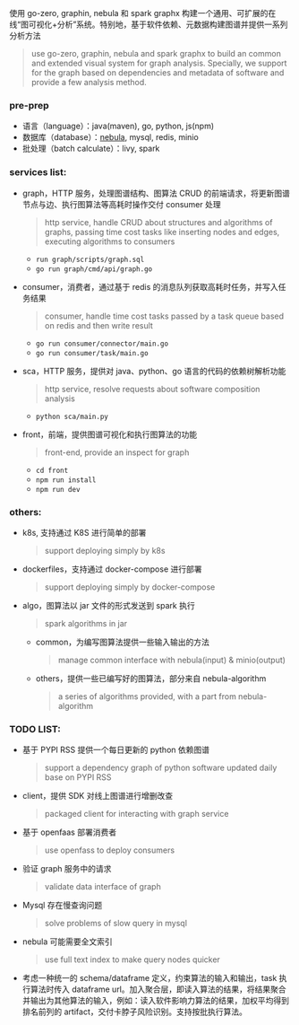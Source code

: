 使用 go-zero, graphin, nebula 和 spark graphx 构建一个通用、可扩展的在线“图可视化+分析”系统。特别地，基于软件依赖、元数据构建图谱并提供一系列分析方法

> use go-zero, graphin, nebula and spark graphx to build an common and extended visual system for graph analysis. Specially, we support for the graph based on dependencies and metadata of software and provide a few analysis method.

### pre-prep

* 语言（language）：java(maven), go, python, js(npm)
* 数据库（database）：[nebula](https://www.nebula-graph.com.cn/database), mysql, redis, minio
* 批处理（batch calculate）：livy, spark

### services list:

* graph，HTTP 服务，处理图谱结构、图算法 CRUD 的前端请求，将更新图谱节点与边、执行图算法等高耗时操作交付 consumer 处理

  > http service, handle CRUD about structures and algorithms of graphs, passing time cost tasks like inserting nodes and edges, executing algorithms to consumers

  * `run graph/scripts/graph.sql`
  * `go run graph/cmd/api/graph.go`

* consumer，消费者，通过基于 redis 的消息队列获取高耗时任务，并写入任务结果

  > consumer, handle time cost tasks passed by a task queue based on redis and then write result

  * `go run consumer/connector/main.go`
  * `go run consumer/task/main.go`

* sca，HTTP 服务，提供对 java、python、go 语言的代码的依赖树解析功能

  > http service, resolve requests about software composition analysis

  * `python sca/main.py`

* front，前端，提供图谱可视化和执行图算法的功能

  > front-end, provide an inspect for graph

  * `cd front`
  * `npm run install`
  * `npm run dev`

### others:

* k8s, 支持通过 K8S 进行简单的部署

  > support deploying simply by k8s

* dockerfiles，支持通过 docker-compose 进行部署

  > support deploying simply by docker-compose

* algo，图算法以 jar 文件的形式发送到 spark 执行

  > spark algorithms in jar

  * common，为编写图算法提供一些输入输出的方法

    > manage common interface with nebula(input) & minio(output)

  * others，提供一些已编写好的图算法，部分来自 nebula-algorithm

    > a series of algorithms provided, with a part from nebula-algorithm

### TODO LIST:

* 基于 PYPI RSS 提供一个每日更新的 python 依赖图谱

  > support a dependency graph of python software updated daily base on PYPI RSS

* client，提供 SDK 对线上图谱进行增删改查

  > packaged client for interacting with graph service

* 基于 openfaas 部署消费者

  > use openfass to deploy consumers

* 验证 graph 服务中的请求

  > validate data interface of graph

* Mysql 存在慢查询问题

  > solve problems of slow query in mysql

* nebula 可能需要全文索引

  > use full text index to make query nodes quicker

* 考虑一种统一的 schema/dataframe 定义，约束算法的输入和输出，task 执行算法时传入 dataframe url。加入聚合层，即读入算法的结果，将结果聚合并输出为其他算法的输入，例如：读入软件影响力算法的结果，加权平均得到排名前列的 artifact，交付卡脖子风险识别。支持按批执行算法。